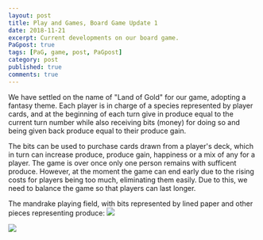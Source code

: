 ```yaml
---
layout: post
title: Play and Games, Board Game Update 1
date: 2018-11-21
excerpt: Current developments on our board game.
PaGpost: true
tags: [PaG, game, post, PaGpost]
category: post
published: true
comments: true
---
```

We have settled on the name of "Land of Gold" for our game, adopting a fantasy theme. Each player is in charge of a species represented by player cards, and at the beginning of each turn give in produce equal to the current turn number while also receiving bits (money) for doing so and being given back produce equal to their produce gain.

The bits can be used to purchase cards drawn from a player's deck, which in turn can increase produce, produce gain, happiness or a mix of any for a player. The game is over once only one person remains with sufficent produce. However, at the moment the game can end early due to the rising costs for players being too much, eliminating them easily. Due to this, we need to balance the game so that players can last longer.

The mandrake playing field, with bits represented by lined paper and other pieces representing produce:
<a href="https://i.imgur.com/ltXGsIk.jpg"><img src="https://i.imgur.com/ltXGsIk.jpg"></a>


<a href="https://i.imgur.com/pmYnpcw.jpg"><img src="https://i.imgur.com/pmYnpcw.jpg"></a>